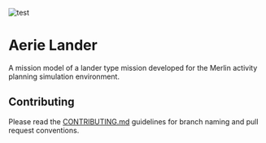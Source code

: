 ![test](https://github.com/NASA-AMMOS/aerie-lander/actions/workflows/test.yml/badge.svg)

# Aerie Lander

A mission model of a lander type mission developed for the Merlin activity planning simulation environment.

## Contributing

Please read the [CONTRIBUTING.md](./CONTRIBUTING.md) guidelines for branch naming and pull request conventions.
